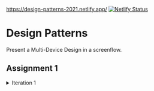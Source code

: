 https://design-patterns-2021.netlify.app/
[![Netlify Status](https://api.netlify.com/api/v1/badges/a3afdba3-d30e-40a2-9642-e385621a07c1/deploy-status)](https://app.netlify.com/sites/design-patterns-2021/deploys)

# Design Patterns
Present a Multi-Device Design in a screenflow.

## Assignment 1

<details> <summary>Iteration 1</summary>
  dingen
</details>


